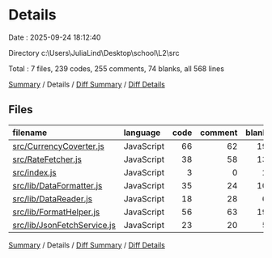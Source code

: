 # Details

Date : 2025-09-24 18:12:40

Directory c:\\Users\\JuliaLind\\Desktop\\school\\L2\\src

Total : 7 files,  239 codes, 255 comments, 74 blanks, all 568 lines

[Summary](results.md) / Details / [Diff Summary](diff.md) / [Diff Details](diff-details.md)

## Files
| filename | language | code | comment | blank | total |
| :--- | :--- | ---: | ---: | ---: | ---: |
| [src/CurrencyCoverter.js](/src/CurrencyCoverter.js) | JavaScript | 66 | 62 | 19 | 147 |
| [src/RateFetcher.js](/src/RateFetcher.js) | JavaScript | 38 | 58 | 13 | 109 |
| [src/index.js](/src/index.js) | JavaScript | 3 | 0 | 2 | 5 |
| [src/lib/DataFormatter.js](/src/lib/DataFormatter.js) | JavaScript | 35 | 24 | 10 | 69 |
| [src/lib/DataReader.js](/src/lib/DataReader.js) | JavaScript | 18 | 28 | 6 | 52 |
| [src/lib/FormatHelper.js](/src/lib/FormatHelper.js) | JavaScript | 56 | 63 | 19 | 138 |
| [src/lib/JsonFetchService.js](/src/lib/JsonFetchService.js) | JavaScript | 23 | 20 | 5 | 48 |

[Summary](results.md) / Details / [Diff Summary](diff.md) / [Diff Details](diff-details.md)